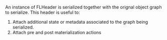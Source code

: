 An instance of FLHeader is serialized together with the orignal object graph to serialize. This header is useful to:

1) Attach additional state or metadata associated to the graph being serialized.
2) Attach pre and post materialization actions